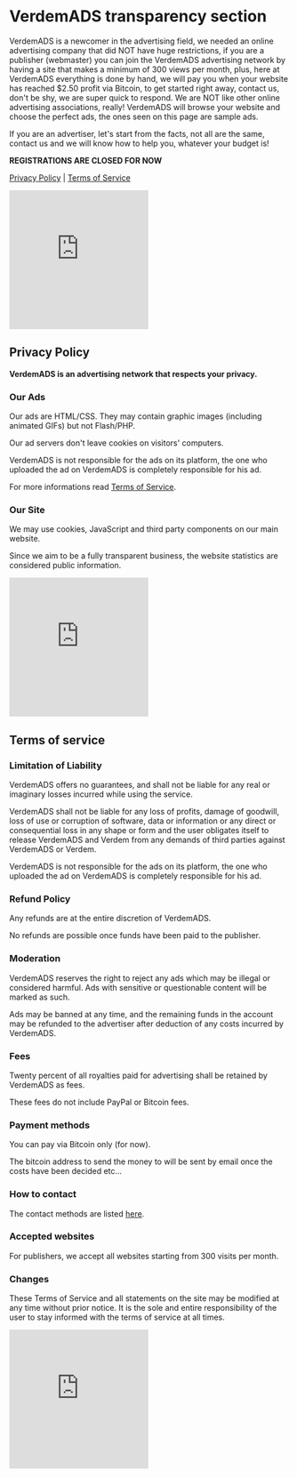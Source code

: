 # VerdemADS transparency section
VerdemADS is a newcomer in the advertising field, we needed an online advertising company that did NOT have huge restrictions, if you are a publisher (webmaster) you can join the VerdemADS advertising network by having a site that makes a minimum of 300 views per month, plus, here at VerdemADS everything is done by hand, we will pay you when your website has reached $2.50 profit via Bitcoin, to get started right away, contact us, don't be shy, we are super quick to respond. We are NOT like other online advertising associations, really! VerdemADS will browse your website and choose the perfect ads, the ones seen on this page are sample ads.

If you are an advertiser, let's start from the facts, not all are the same, contact us and we will know how to help you, whatever your budget is!

**REGISTRATIONS ARE CLOSED FOR NOW**

[Privacy Policy](https://verdem-cdn1.vercel.app/verdemads/pp.html) | [Terms of Service](https://verdem-cdn1.vercel.app/verdemads/tos.html)
<iframe src="https://verdem-cdn1.vercel.app/verdemads/scripts/code-verdem3287.html?utm_source=verdem-crypto-github-io&utm_medium=iframe&utm_campaign=ads" style="border:0px #ffffff none;" name="verdemads-iframe" scrolling="no" frameborder="0" marginheight="0px" marginwidth="0px" height="250px" width="250px" allowfullscreen></iframe>

## Privacy Policy

**VerdemADS is an advertising network that respects your privacy.**

### Our Ads

Our ads are HTML/CSS. They may contain graphic images (including animated GIFs) but not Flash/PHP.

Our ad servers don't leave cookies on visitors' computers.

VerdemADS is not responsible for the ads on its platform, the one who uploaded the ad on VerdemADS is completely responsible for his ad.

For more informations read [Terms of Service](https://verdem-crypto.github.io/verdemads.html#terms-of-service).

### Our Site

We may use cookies, JavaScript and third party components on our main website.

Since we aim to be a fully transparent business, the website statistics are considered public information.

<iframe src="https://verdem-cdn1.vercel.app/verdemads/scripts/code-verdem3287.html?utm_source=verdem-crypto-github-io&utm_medium=iframe&utm_campaign=ads" style="border:0px #ffffff none;" name="verdemads-iframe" scrolling="no" frameborder="0" marginheight="0px" marginwidth="0px" height="250px" width="250px" allowfullscreen></iframe>

## Terms of service

### Limitation of Liability

VerdemADS offers no guarantees, and shall not be liable for any real or imaginary losses incurred while using the service.

VerdemADS shall not be liable for any loss of profits, damage of goodwill, loss of use or corruption of software, data or information or any direct or consequential loss in any shape or form and the user obligates itself to release VerdemADS and Verdem from any demands of third parties against VerdemADS or Verdem.

VerdemADS is not responsible for the ads on its platform, the one who uploaded the ad on VerdemADS is completely responsible for his ad.

### Refund Policy

Any refunds are at the entire discretion of VerdemADS.

No refunds are possible once funds have been paid to the publisher.

### Moderation

VerdemADS reserves the right to reject any ads which may be illegal or considered harmful. Ads with sensitive or questionable content will be marked as such.

Ads may be banned at any time, and the remaining funds in the account may be refunded to the advertiser after deduction of any costs incurred by VerdemADS.

### Fees

Twenty percent of all royalties paid for advertising shall be retained by VerdemADS as fees.

These fees do not include PayPal or Bitcoin fees.

### Payment methods

You can pay via Bitcoin only (for now).

The bitcoin address to send the money to will be sent by email once the costs have been decided etc...

### How to contact

The contact methods are listed [here](https://verdem-crypto.github.io/#contact-me).

### Accepted websites

For publishers, we accept all websites starting from 300 visits per month.

### Changes

These Terms of Service and all statements on the site may be modified at any time without prior notice. It is the sole and entire responsibility of the user to stay informed with the terms of service at all times.

<iframe src="https://verdem-cdn1.vercel.app/verdemads/scripts/code-verdem3287.html?utm_source=verdem-crypto-github-io&utm_medium=iframe&utm_campaign=ads" style="border:0px #ffffff none;" name="verdemads-iframe" scrolling="no" frameborder="0" marginheight="0px" marginwidth="0px" height="250px" width="250px" allowfullscreen></iframe>
